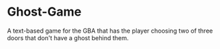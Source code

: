 # Ghost-Game
A text-based game for the GBA that has the player choosing two of three doors that don't have a ghost behind them.
